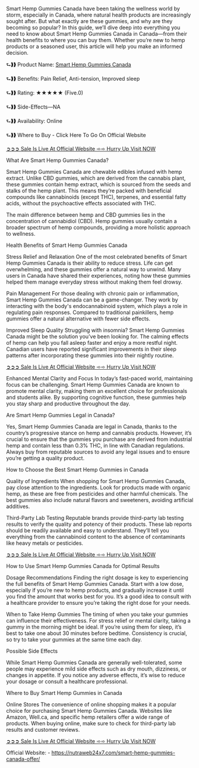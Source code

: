 Smart Hemp Gummies Canada have been taking the wellness world by storm, especially in Canada, where natural health products are increasingly sought after. But what exactly are these gummies, and why are they becoming so popular? In this guide, we’ll dive deep into everything you need to know about Smart Hemp Gummies Canada in Canada—from their health benefits to where you can buy them. Whether you’re new to hemp products or a seasoned user, this article will help you make an informed decision.

⮑❱❱ Product Name: [Smart Hemp Gummies Canada](https://nutraweb24x7.com/smart-hemp-gummies-canada-offer/)

⮑❱❱ Benefits: Pain Relief, Anti-tension, Improved sleep

⮑❱❱ Rating: ★★★★★ (Five.0)

⮑❱❱ Side-Effects—NA

⮑❱❱ Availability: Online

⮑❱❱ Where to Buy - Click Here To Go On Official Website


[➲➲➲ Sale Is Live At Official Website ➾➾ Hurry Up Visit NOW](https://nutraweb24x7.com/smart-hemp-gummies-canada-offer/)


What Are Smart Hemp Gummies Canada?

Smart Hemp Gummies Canada are chewable edibles infused with hemp extract. Unlike CBD gummies, which are derived from the cannabis plant, these gummies contain hemp extract, which is sourced from the seeds and stalks of the hemp plant. This means they’re packed with beneficial compounds like cannabinoids (except THC), terpenes, and essential fatty acids, without the psychoactive effects associated with THC.

The main difference between hemp and CBD gummies lies in the concentration of cannabidiol (CBD). Hemp gummies usually contain a broader spectrum of hemp compounds, providing a more holistic approach to wellness.

Health Benefits of Smart Hemp Gummies Canada

Stress Relief and Relaxation
One of the most celebrated benefits of Smart Hemp Gummies Canada is their ability to reduce stress. Life can get overwhelming, and these gummies offer a natural way to unwind. Many users in Canada have shared their experiences, noting how these gummies helped them manage everyday stress without making them feel drowsy.

Pain Management
For those dealing with chronic pain or inflammation, Smart Hemp Gummies Canada can be a game-changer. They work by interacting with the body's endocannabinoid system, which plays a role in regulating pain responses. Compared to traditional painkillers, hemp gummies offer a natural alternative with fewer side effects.

Improved Sleep Quality
Struggling with insomnia? Smart Hemp Gummies Canada might be the solution you’ve been looking for. The calming effects of hemp can help you fall asleep faster and enjoy a more restful night. Canadian users have reported significant improvements in their sleep patterns after incorporating these gummies into their nightly routine.


[➲➲➲ Sale Is Live At Official Website ➾➾ Hurry Up Visit NOW](https://nutraweb24x7.com/smart-hemp-gummies-canada-offer/)


Enhanced Mental Clarity and Focus
In today’s fast-paced world, maintaining focus can be challenging. Smart Hemp Gummies Canada are known to promote mental clarity, making them an excellent choice for professionals and students alike. By supporting cognitive function, these gummies help you stay sharp and productive throughout the day.

Are Smart Hemp Gummies Legal in Canada?

Yes, Smart Hemp Gummies Canada are legal in Canada, thanks to the country’s progressive stance on hemp and cannabis products. However, it’s crucial to ensure that the gummies you purchase are derived from industrial hemp and contain less than 0.3% THC, in line with Canadian regulations. Always buy from reputable sources to avoid any legal issues and to ensure you’re getting a quality product.

How to Choose the Best Smart Hemp Gummies in Canada

Quality of Ingredients
When shopping for Smart Hemp Gummies Canada, pay close attention to the ingredients. Look for products made with organic hemp, as these are free from pesticides and other harmful chemicals. The best gummies also include natural flavors and sweeteners, avoiding artificial additives.

Third-Party Lab Testing
Reputable brands provide third-party lab testing results to verify the quality and potency of their products. These lab reports should be readily available and easy to understand. They’ll tell you everything from the cannabinoid content to the absence of contaminants like heavy metals or pesticides.


[➲➲➲ Sale Is Live At Official Website ➾➾ Hurry Up Visit NOW](https://nutraweb24x7.com/smart-hemp-gummies-canada-offer/)


How to Use Smart Hemp Gummies Canada for Optimal Results

Dosage Recommendations
Finding the right dosage is key to experiencing the full benefits of Smart Hemp Gummies Canada. Start with a low dose, especially if you’re new to hemp products, and gradually increase it until you find the amount that works best for you. It’s a good idea to consult with a healthcare provider to ensure you’re taking the right dose for your needs.

When to Take Hemp Gummies
The timing of when you take your gummies can influence their effectiveness. For stress relief or mental clarity, taking a gummy in the morning might be ideal. If you’re using them for sleep, it’s best to take one about 30 minutes before bedtime. Consistency is crucial, so try to take your gummies at the same time each day.

Possible Side Effects

While Smart Hemp Gummies Canada are generally well-tolerated, some people may experience mild side effects such as dry mouth, dizziness, or changes in appetite. If you notice any adverse effects, it’s wise to reduce your dosage or consult a healthcare professional.

Where to Buy Smart Hemp Gummies in Canada

Online Stores
The convenience of online shopping makes it a popular choice for purchasing Smart Hemp Gummies Canada. Websites like Amazon, Well.ca, and specific hemp retailers offer a wide range of products. When buying online, make sure to check for third-party lab results and customer reviews.


[➲➲➲ Sale Is Live At Official Website ➾➾ Hurry Up Visit NOW](https://nutraweb24x7.com/smart-hemp-gummies-canada-offer/)


Official Website: - https://nutraweb24x7.com/smart-hemp-gummies-canada-offer/
